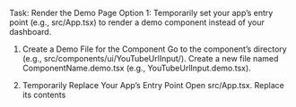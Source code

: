 Task: Render the Demo Page
Option 1: Temporarily set your app’s entry point (e.g., src/App.tsx) to render a demo component instead of your dashboard.

1. Create a Demo File for the Component
   Go to the component’s directory (e.g., src/components/ui/YouTubeUrlInput/).
   Create a new file named ComponentName.demo.tsx (e.g., YouTubeUrlInput.demo.tsx).

2. Temporarily Replace Your App’s Entry Point
   Open src/App.tsx.
   Replace its contents
